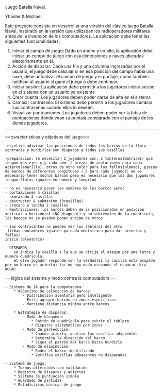 Juego Batalla Naval.

Yhoider & Michael

Este proyecto consiste en desarrollar una versión del clásico juego Batalla Naval, inspirado en la
versión que utilizaban los radioperadores militares antes de la invención de los computadores.
La aplicación debe tener las siguientes funcionalidades:
1. Iniciar el campo de juego: Dado un ancho y un alto, la aplicación debe iniciar un campo de
juego con esa dimensiones y naves ubicadas aleatoriamente en él.
2. Acción de disparar: Dada una fila y una columna ingresadas por el usuario, el juego debe
calcular si en esa posición del campo había una nave, debe actualizar el campo de juego y
el puntaje, como también notificar al usuario si ganó el juego o debe continuar.
3. Iniciar sesión: La aplicación debe permitir a los jugadores iniciar sesión en el sistema con
un usuario ya existente
4. Crear cuenta: Los jugadores deben poder darse de alta en el sistema
5. Cambiar contraseña: El sistema debe permitir a los jugadores cambiar sus contraseñas
cuando ellos lo deseen.
6. Visualizar puntuaciones: Los jugadores deben poder ver la tabla de puntuaciones donde
vean su puntaje comparado con el puntaje de los demás jugadores.

---------------------

==caracteristicas y objetivos del juego:==

	-objetivo adivinar las posiciones de todos los barcos de la flota contraria y hundirlos con disparos a todas sus casillas
	
	-preparacion: se necesitan 2 jugadores con: 2 tableros(matrices) que tengan dos ejes x,y cada uno. / piezas de anotaciones para cada acierto(amarillo), otros de otro color para los fallos(blanco), piezas de barcos de diferentes longitudes ( 5 para cada jugador) no es necesario tener muchos barcos pero es necesario que los dos jugadores tengan flotas iguales en numero y longitud
	
	- no es necesario poner los nombres de los barcos pero:
	- portaaviones 5 casillas
	- acorazado 4 casillas
	- destructor & submarino (3casillas)
	- crucero o lancha 2 casillas
	- Restricciones: los barcos deben de ir posicionados en posicion vertical o horizontal (NO diagonal) y no sobrevalen de la cuadricula, los barcos no se pueden poner encima de otros

	- los contricantes no pueden ver los tableros del otro
	-fichas anotadores iguales pa cada uno(sirven para dar aciertos y fallos) 
	inicio (aleatorio)
	
	- DISPAROS:
		se indica la casilla a la que se dirije el ataque por una letra y numero cuadricula.
		el otro jugador responde con la verdad(si la casilla esta ocupada por un barco es acierto) (si no hay nada ocupando el espacio dira AGUA)

==lógica del sistema y modo contra la computadora:==

	- Sistema de IA para la computadora:
		* Algoritmo de colocación de barcos:
			- Distribución aleatoria pero inteligente
			- Evita agrupar barcos en zonas específicas
			- Mantiene distancia mínima entre barcos
		
		* Estrategia de disparos:
			- Modo de búsqueda:
				* Patrón de cuadrícula para cubrir el tablero
				* Disparos sistemáticos por zonas
			- Modo de persecución:
				* Cuando acierta, analiza las casillas adyacentes
				* Determina la dirección del barco
				* Sigue el patrón del barco hasta hundirlo
			- Modo de eliminación:
				* Rodea el barco identificado
				* Verifica casillas adyacentes no disparadas

	- Sistema de juego:
		* Turnos alternados con validación
		* Registro de disparos y aciertos
		* Sistema de puntuación simple
		* Guardado de partidas
		* Estadísticas básicas de juego
	